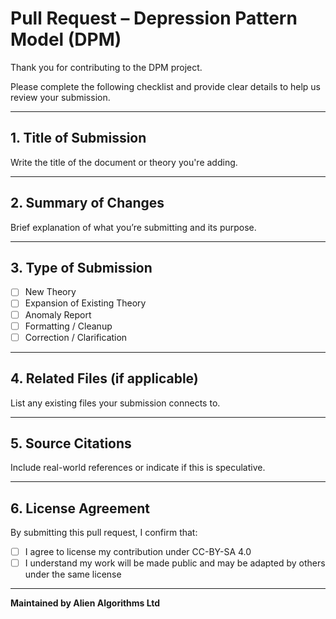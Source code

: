 # Pull Request – Depression Pattern Model (DPM)

Thank you for contributing to the DPM project.

Please complete the following checklist and provide clear details to help us review your submission.

---

## 1. Title of Submission

Write the title of the document or theory you're adding.

---

## 2. Summary of Changes

Brief explanation of what you’re submitting and its purpose.

---

## 3. Type of Submission

- [ ] New Theory
- [ ] Expansion of Existing Theory
- [ ] Anomaly Report
- [ ] Formatting / Cleanup
- [ ] Correction / Clarification

---

## 4. Related Files (if applicable)

List any existing files your submission connects to.

---

## 5. Source Citations

Include real-world references or indicate if this is speculative.

---

## 6. License Agreement

By submitting this pull request, I confirm that:

- [ ] I agree to license my contribution under CC-BY-SA 4.0
- [ ] I understand my work will be made public and may be adapted by others under the same license

---

**Maintained by Alien Algorithms Ltd**

